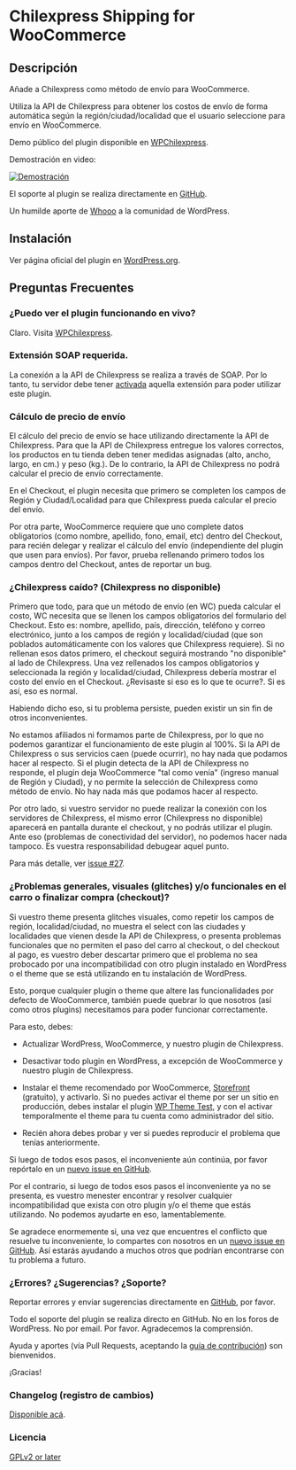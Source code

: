 # Chilexpress Shipping for WooCommerce

## Descripción
Añade a Chilexpress como método de envío para WooCommerce.

Utiliza la API de Chilexpress para obtener los costos de envío de forma automática según la región/ciudad/localidad que el usuario seleccione para envío en WooCommerce.

Demo público del plugin disponible en [WPChilexpress](http://wpchilexpress.whooohq.com).

Demostración en video:

[![Demostración](https://img.youtube.com/vi/JaLp1wmtKlk/0.jpg)](https://www.youtube.com/watch?v=JaLp1wmtKlk)

El soporte al plugin se realiza directamente en [GitHub](https://github.com/whooohq/whq-woocommerce-chilexpress-shipping/issues).

Un humilde aporte de [Whooo](http://whooohq.com) a la comunidad de WordPress.


## Instalación
Ver página oficial del plugin en [WordPress.org](https://wordpress.org/plugins/woo-chilexpress-shipping/).


## Preguntas Frecuentes

### ¿Puedo ver el plugin funcionando en vivo?
Claro. Visita [WPChilexpress](http://wpchilexpress.whooohq.com).


### Extensión SOAP requerida.
La conexión a la API de Chilexpress se realiza a través de SOAP. Por lo tanto, tu servidor debe tener [activada](http://php.net/manual/en/book.soap.php) aquella extensión para poder utilizar este plugin.


### Cálculo de precio de envío
El cálculo del precio de envío se hace utilizando directamente la API de Chilexpress. Para que la API de Chilexpress entregue los valores correctos, los productos en tu tienda deben tener medidas asignadas (alto, ancho, largo, en cm.) y peso (kg.). De lo contrario, la API de Chilexpress no podrá calcular el precio de envío correctamente.

En el Checkout, el plugin necesita que primero se completen los campos de Región y Ciudad/Localidad para que Chilexpress pueda calcular el precio del envío.

Por otra parte, WooCommerce requiere que uno complete datos obligatorios (como nombre, apellido, fono, email, etc) dentro del Checkout, para recién delegar y realizar el cálculo del envío (independiente del plugin que usen para envíos). Por favor, prueba rellenando primero todos los campos dentro del Checkout, antes de reportar un bug.


### ¿Chilexpress caído? (Chilexpress no disponible)
Primero que todo, para que un método de envío (en WC) pueda calcular el costo, WC necesita que se llenen los campos obligatorios del formulario del Checkout. Esto es: nombre, apellido, país, dirección, teléfono y correo electrónico, junto a los campos de región y localidad/ciudad (que son poblados automáticamente con los valores que Chilexpress requiere).
Si no rellenan esos datos primero, el checkout seguirá mostrando "no disponible" al lado de Chilexpress.
Una vez rellenados los campos obligatorios y seleccionada la región y localidad/ciudad, Chilexpress debería mostrar el costo del envío en el Checkout.
¿Revisaste si eso es lo que te ocurre?. Si es así, eso es normal.

Habiendo dicho eso, si tu problema persiste, pueden existir un sin fin de otros inconvenientes.

No estamos afiliados ni formamos parte de Chilexpress, por lo que no podemos garantizar el funcionamiento de este plugin al 100%. Si la API de Chilexpress o sus servicios caen (puede ocurrir), no hay nada que podamos hacer al respecto. Si el plugin detecta de la API de Chilexpress no responde, el plugin deja WooCommerce "tal como venía" (ingreso manual de Región y Ciudad), y no permite la selección de Chilexpress como método de envío. No hay nada más que podamos hacer al respecto.

Por otro lado, si vuestro servidor no puede realizar la conexión con los servidores de Chilexpress, el mismo error (Chilexpress no disponible) aparecerá en pantalla durante el checkout, y no podrás utilizar el plugin. Ante eso (problemas de conectividad del servidor), no podemos hacer nada tampoco. Es vuestra responsabilidad debugear aquel punto.

Para más detalle, ver [issue #27](https://github.com/whooohq/whq-woocommerce-chilexpress-shipping/issues/27#issuecomment-321929605).

### ¿Problemas generales, visuales (glitches) y/o funcionales en el carro o finalizar compra (checkout)?
Si vuestro theme presenta glitches visuales, como repetir los campos de región, localidad/ciudad, no muestra el select con las ciudades y localidades que vienen desde la API de Chilexpress, o presenta problemas funcionales que no permiten el paso del carro al checkout, o del checkout al pago, es vuestro deber descartar primero que el problema no sea probocado por una incompatibilidad con otro plugin instalado en WordPress o el theme que se está utilizando en tu instalación de WordPress.

Esto, porque cualquier plugin o theme que altere las funcionalidades por defecto de WooCommerce, también puede quebrar lo que nosotros (así como otros plugins) necesitamos para poder funcionar correctamente.

Para esto, debes:

* Actualizar WordPress, WooCommerce, y nuestro plugin de Chilexpress.

* Desactivar todo plugin en WordPress, a excepción de WooCommerce y nuestro plugin de Chilexpress.

* Instalar el theme recomendado por WooCommerce, [Storefront](https://woocommerce.com/storefront/) (gratuito), y activarlo. Si no puedes activar el theme por ser un sitio en producción, debes instalar el plugin [WP Theme Test](https://wordpress.org/plugins/wp-theme-test/), y con el activar temporalmente el theme para tu cuenta como administrador del sitio.

* Recién ahora debes probar y ver si puedes reproducir el problema que tenías anteriormente.

Si luego de todos esos pasos, el inconveniente aún continúa, por favor repórtalo en un [nuevo issue en GitHub](https://github.com/whooohq/whq-woocommerce-chilexpress-shipping/issues).

Por el contrario, si luego de todos esos pasos el inconveniente ya no se presenta, es vuestro menester encontrar y resolver cualquier incompatibilidad que exista con otro plugin y/o el theme que estás utilizando. No podemos ayudarte en eso, lamentablemente.

Se agradece enormemente si, una vez que encuentres el conflicto que resuelve tu inconveniente, lo compartes con nosotros en un [nuevo issue en GitHub](https://github.com/whooohq/whq-woocommerce-chilexpress-shipping/issues). Así estarás ayudando a muchos otros que podrían encontrarse con tu problema a futuro.


### ¿Errores? ¿Sugerencias? ¿Soporte?
Reportar errores y enviar sugerencias directamente en [GitHub](https://github.com/whooohq/whq-woocommerce-chilexpress-shipping/issues), por favor.

Todo el soporte del plugin se realiza directo en GitHub. No en los foros de WordPress. No por email. Por favor. Agradecemos la comprensión.

Ayuda y aportes (vía Pull Requests, aceptando la [guía de contribución](https://github.com/whooohq/whq-woocommerce-chilexpress-shipping/blob/master/CONTRIBUTING.md)) son bienvenidos.

¡Gracias!

### Changelog (registro de cambios)
[Disponible acá](https://github.com/whooohq/whq-woocommerce-chilexpress-shipping/blob/master/CHANGELOG.md).

### Licencia
[GPLv2 or later](https://github.com/whooohq/whq-woocommerce-chilexpress-shipping/blob/master/LICENSE)

